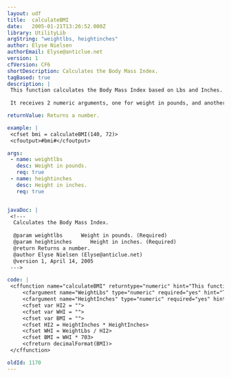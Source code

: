 ```yaml
---
layout: udf
title:  calculateBMI
date:   2005-01-21T13:26:52.000Z
library: UtilityLib
argString: "weightlbs, heightinches"
author: Elyse Nielsen
authorEmail: Elyse@anticlue.net
version: 1
cfVersion: CF6
shortDescription: Calculates the Body Mass Index.
tagBased: true
description: |
 This function calculates the Body Mass Index based on Lbs and Inches.
 
 It receives 2 numeric arguments, one for weight in pounds, and another for height in inches.

returnValue: Returns a number.

example: |
 <cfset bmi = calculateBMI(140, 72)>
 <cfoutput>#bmi#</cfoutput>

args:
 - name: weightlbs
   desc: Weight in pounds.
   req: true
 - name: heightinches
   desc: Height in inches.
   req: true


javaDoc: |
 <!---
  Calculates the Body Mass Index.
  
  @param weightlbs      Weight in pounds. (Required)
  @param heightinches      Height in inches. (Required)
  @return Returns a number. 
  @author Elyse Nielsen (Elyse@anticlue.net) 
  @version 1, April 14, 2005 
 --->

code: |
 <cffunction name="calculateBMI" returntype="numeric" hint="This function calculates an individuals Body Mass Index">
     <cfargument name="WeightLbs" type="numeric" required="yes" hint="The person's weight in pounds">
     <cfargument name="HeightInches" type="numeric" required="yes" hint="The person's height in inches">
     <cfset var HI2 = "">
     <cfset var WHI = "">
     <cfset var BMI = "">
     <cfset HI2 = HeightInches * HeightInches>
     <cfset WHI = WeightLbs / HI2>
     <cfset BMI = WHI * 703>
     <cfreturn decimalFormat(BMI)>
 </cffunction>

oldId: 1170
---
```


